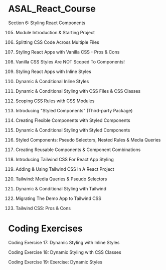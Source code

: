 # ASAL_React_Course

Section 6: Styling React Components

105. Module Introduction & Starting Project

106. Splitting CSS Code Across Multiple Files

107. Styling React Apps with Vanilla CSS - Pros & Cons

108. Vanilla CSS Styles Are NOT Scoped To Components!

109. Styling React Apps with Inline Styles

110. Dynamic & Conditional Inline Styles

111. Dynamic & Conditional Styling with CSS Files & CSS Classes

112. Scoping CSS Rules with CSS Modules

113. Introducing "Styled Components" (Third-party Package)

114. Creating Flexible Components with Styled Components

115. Dynamic & Conditional Styling with Styled Components

116. Styled Components: Pseudo Selectors, Nested Rules & Media Queries

117. Creating Reusable Components & Component Combinations

118. Introducing Tailwind CSS For React App Styling

119. Adding & Using Tailwind CSS In A React Project

120. Tailwind: Media Queries & Pseudo Selectors

121. Dynamic & Conditional Styling with Tailwind

122. Migrating The Demo App to Tailwind CSS

123. Tailwind CSS: Pros & Cons
  



# Coding Exercises

Coding Exercise 17: Dynamic Styling with Inline Styles

Coding Exercise 18: Dynamic Styling with CSS Classes

Coding Exercise 19: Exercise: Dynamic Styles
